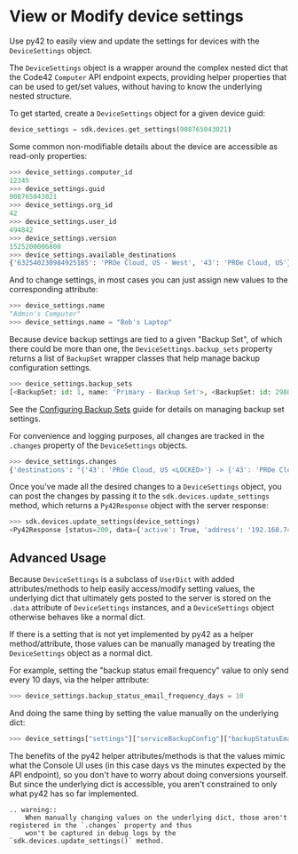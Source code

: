 # View or Modify device settings

Use py42 to easily view and update the settings for devices with the `DeviceSettings` object.

The `DeviceSettings` object is a wrapper around the complex nested dict that the Code42 `Computer` API endpoint expects,
providing helper properties that can be used to get/set values, without having to know the underlying nested structure.

To get started, create a `DeviceSettings` object for a given device guid:

```python
device_settings = sdk.devices.get_settings(908765043021)
```

Some common non-modifiable details about the device are accessible as read-only properties:

```python
>>> device_settings.computer_id
12345
>>> device_settings.guid
908765043021
>>> device_settings.org_id
42
>>> device_settings.user_id
494842
>>> device_settings.version
1525200006800
>>> device_settings.available_destinations
{'632540230984925185': 'PROe Cloud, US - West', '43': 'PROe Cloud, US'}
```

And to change settings, in most cases you can just assign new values to the corresponding attribute:

```python
>>> device_settings.name
"Admin's Computer"
>>> device_settings.name = "Bob's Laptop"
```

Because device backup settings are tied to a given "Backup Set", of which there could be more than one, the `DeviceSettings.backup_sets`
property returns a list of `BackupSet` wrapper classes that help manage backup configuration settings.

```python
>>> device_settings.backup_sets
[<BackupSet: id: 1, name: 'Primary - Backup Set'>, <BackupSet: id: 298010138, name: 'Secondary (large files) - Backup Set'>]
```

See the [Configuring Backup Sets](backupsets.md) guide for details on managing backup set settings.


For convenience and logging purposes, all changes are tracked in the `.changes` property of the `DeviceSettings` objects.

```python
>>> device_settings.changes
{'destinations': "{'43': 'PROe Cloud, US <LOCKED>'} -> {'43': 'PROe Cloud, US <LOCKED>', '632540230984925185': 'PROe Cloud, US - West'}"}
```

Once you've made all the desired changes to a `DeviceSettings` object, you can post the changes by passing it to the `sdk.devices.update_settings` method, which returns a `Py42Response` object
with the server response:

```python
>>> sdk.devices.update_settings(device_settings)
<Py42Response [status=200, data={'active': True, 'address': '192.168.74.144:4247', 'alertState': 0, 'alertStates': ['OK'], ...}]>
```

## Advanced Usage

Because `DeviceSettings` is a subclass of `UserDict` with added attributes/methods to help easily access/modify setting values,
the underlying dict that ultimately gets posted to the server is stored on the `.data` attribute of `DeviceSettings` instances,
and a `DeviceSettings` object otherwise behaves like a normal dict.

If there is a setting that is not yet implemented by py42 as a helper method/attribute, those values can be manually managed
by treating the `DeviceSettings` object as a normal dict.

For example, setting the "backup status email frequency" value to only send every 10 days, via the helper attribute:

```python
>>> device_settings.backup_status_email_frequency_days = 10
```

And doing the same thing by setting the value manually on the underlying dict:

```python
>>> device_settings["settings"]["serviceBackupConfig"]["backupStatusEmailFreqInMinutes"] = "14400"
```

The benefits of the py42 helper attributes/methods is that the values mimic what the Console UI uses (in this case days
vs the minutes expected by the API endpoint), so you don't have to worry about doing conversions yourself. But since
the underlying dict is accessible, you aren't constrained to only what py42 has so far implemented.

```eval_rst
.. warning::
    When manually changing values on the underlying dict, those aren't registered in the `.changes` property and thus
    won't be captured in debug logs by the `sdk.devices.update_settings()` method.
```
